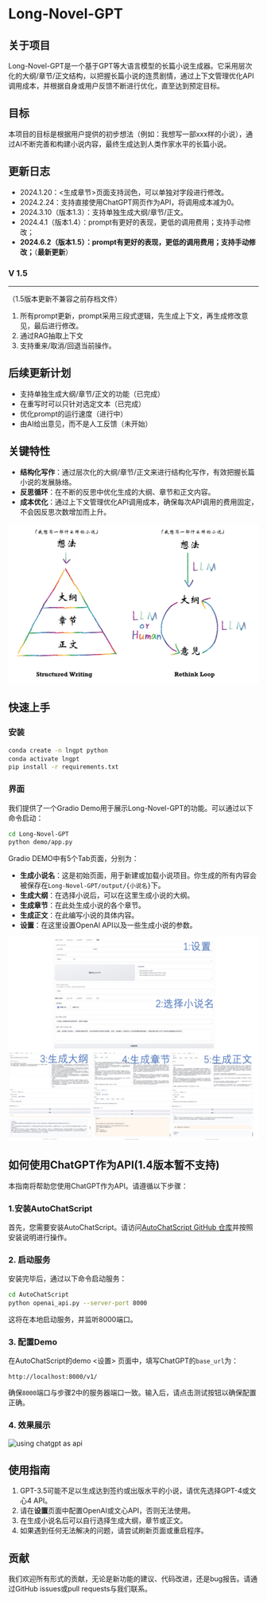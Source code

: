 # Long-Novel-GPT

## 关于项目
Long-Novel-GPT是一个基于GPT等大语言模型的长篇小说生成器。它采用层次化的大纲/章节/正文结构，以把握长篇小说的连贯剧情，通过上下文管理优化API调用成本，并根据自身或用户反馈不断进行优化，直至达到预定目标。

## 目标
本项目的目标是根据用户提供的初步想法（例如：我想写一部xxx样的小说），通过AI不断完善和构建小说内容，最终生成达到人类作家水平的长篇小说。

## 更新日志
- 2024.1.20：<生成章节>页面支持润色，可以单独对字段进行修改。
- 2024.2.24：支持直接使用ChatGPT网页作为API，将调用成本减为0。
- 2024.3.10（版本1.3）：支持单独生成大纲/章节/正文。
- 2024.4.1（版本1.4）：prompt有更好的表现，更低的调用费用；支持手动修改；
- **2024.6.2（版本1.5）：prompt有更好的表现，更低的调用费用；支持手动修改；**（**最新更新**）

### V 1.5
***
（1.5版本更新不兼容之前存档文件）
1. 所有prompt更新，prompt采用三段式逻辑，先生成上下文，再生成修改意见，最后进行修改。
2. 通过RAG抽取上下文
3. 支持重来/取消/回退当前操作。


## 后续更新计划
- 支持单独生成大纲/章节/正文的功能（已完成）
- 在重写时可以只针对选定文本（已完成）
- 优化prompt的运行速度（进行中）
- 由AI给出意见，而不是人工反馈（未开始）

## 关键特性
- **结构化写作**：通过层次化的大纲/章节/正文来进行结构化写作，有效把握长篇小说的发展脉络。
- **反思循环**：在不断的反思中优化生成的大纲、章节和正文内容。
- **成本优化**：通过上下文管理优化API调用成本，确保每次API调用的费用固定，不会因反思次数增加而上升。

![关键特性](assets/lngpt_pipeline.png "Long Novel GPT Pipeline")


## 快速上手

### 安装
```bash
conda create -n lngpt python
conda activate lngpt
pip install -r requirements.txt
```

### 界面
我们提供了一个Gradio Demo用于展示Long-Novel-GPT的功能。可以通过以下命令启动：
```bash
cd Long-Novel-GPT
python demo/app.py
```

Gradio DEMO中有5个Tab页面，分别为：
- **生成小说名**：这是初始页面，用于新建或加载小说项目。你生成的所有内容会被保存在`Long-Novel-GPT/output/{小说名}`下。
- **生成大纲**：在选择小说后，可以在这里生成小说的大纲。
- **生成章节**：在此处生成小说的各个章节。
- **生成正文**：在此编写小说的具体内容。
- **设置**：在这里设置OpenAI API以及一些生成小说的参数。

![Gradio DEMO有5个Tab页面](assets/demo_preview.jpg "Demo Preivew")

## 如何使用ChatGPT作为API(1.4版本暂不支持)

本指南将帮助您使用ChatGPT作为API。请遵循以下步骤：

### 1.安装AutoChatScript

首先，您需要安装AutoChatScript。请访问[AutoChatScript GitHub 仓库](https://github.com/MaoXiaoYuZ/AutoChatScript)并按照安装说明进行操作。

### 2. 启动服务

安装完毕后，通过以下命令启动服务：

```bash
cd AutoChatScript
python openai_api.py --server-port 8000
```

这将在本地启动服务，并监听8000端口。

### 3. 配置Demo

在AutoChatScript的demo <设置> 页面中，填写ChatGPT的`base_url`为：

```
http://localhost:8000/v1/
```

确保`8000`端口与步骤2中的服务器端口一致。输入后，请点击测试按钮以确保配置正确。

### 4. 效果展示
![using chatgpt as api](assets/using_chatgpt_as_api.gif "using chatgpt as api")


## 使用指南
1. GPT-3.5可能不足以生成达到签约或出版水平的小说，请优先选择GPT-4或文心4 API。
2. 请在**设置**页面中配置OpenAI或文心API，否则无法使用。
3. 在生成小说名后可以自行选择生成大纲，章节或正文。
4. 如果遇到任何无法解决的问题，请尝试刷新页面或重启程序。


## 贡献
我们欢迎所有形式的贡献，无论是新功能的建议、代码改进，还是bug报告。请通过GitHub issues或pull requests与我们联系。
